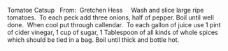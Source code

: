 Tomatoe Catsup
 
From:  Gretchen Hess
 
 
Wash and slice large ripe tomatoes.  To each peck add three onions, half of pepper.
Boil until well done.  When cool put through callendar.  To each gallon of juice use 1 pint of cider vinegar, 1 cup of sugar, 1 Tablespoon of all kinds of whole spices which should be tied in a bag.
Boil until thick and bottle hot.
 
